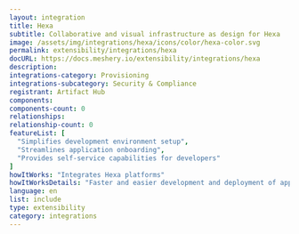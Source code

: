 ```yaml
---
layout: integration
title: Hexa
subtitle: Collaborative and visual infrastructure as design for Hexa
image: /assets/img/integrations/hexa/icons/color/hexa-color.svg
permalink: extensibility/integrations/hexa
docURL: https://docs.meshery.io/extensibility/integrations/hexa
description: 
integrations-category: Provisioning
integrations-subcategory: Security & Compliance
registrant: Artifact Hub
components: 
components-count: 0
relationships: 
relationship-count: 0
featureList: [
  "Simplifies development environment setup",
  "Streamlines application onboarding",
  "Provides self-service capabilities for developers"
]
howItWorks: "Integrates Hexa platforms"
howItWorksDetails: "Faster and easier development and deployment of applications in Kubernetes"
language: en
list: include
type: extensibility
category: integrations
---
```

